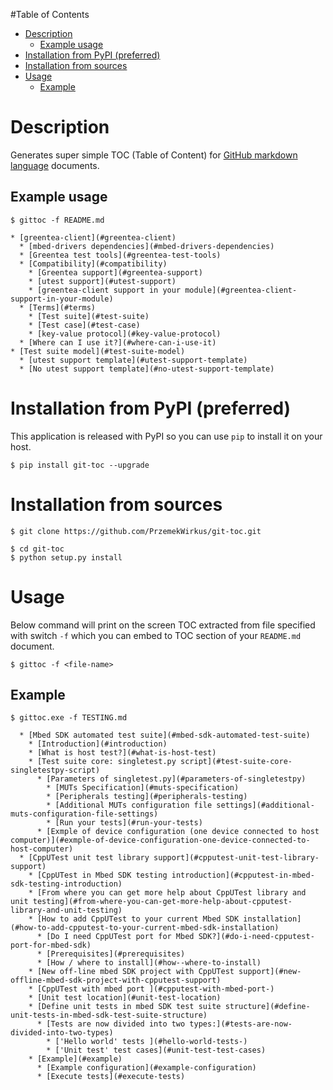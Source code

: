 #Table of Contents

* [Description](#description)
  * [Example usage](#example-usage)
* [Installation from PyPI (preferred)](#installation-from-pypi-preferred)
* [Installation from sources](#installation-from-sources)
* [Usage](#usage)
  * [Example](#example)

# Description
Generates super simple TOC (Table of Content) for [GitHub markdown language](https://guides.github.com/features/mastering-markdown/) documents.

## Example usage
```
$ gittoc -f README.md
```
```
* [greentea-client](#greentea-client)
  * [mbed-drivers dependencies](#mbed-drivers-dependencies)
  * [Greentea test tools](#greentea-test-tools)
  * [Compatibility](#compatibility)
    * [Greentea support](#greentea-support)
    * [utest support](#utest-support)
    * [greentea-client support in your module](#greentea-client-support-in-your-module)
  * [Terms](#terms)
    * [Test suite](#test-suite)
    * [Test case](#test-case)
    * [key-value protocol](#key-value-protocol)
  * [Where can I use it?](#where-can-i-use-it)
* [Test suite model](#test-suite-model)
  * [utest support template](#utest-support-template)
  * [No utest support template](#no-utest-support-template)
```

# Installation from PyPI (preferred)

This application is released with PyPI so you can use ```pip``` to install it on your host.

```
$ pip install git-toc --upgrade
```

# Installation from sources

```
$ git clone https://github.com/PrzemekWirkus/git-toc.git
```

```
$ cd git-toc
$ python setup.py install
```

# Usage
Below command will print on the screen TOC extracted from file specified with switch ```-f``` which you can embed to TOC section of your ```README.md``` document.
```
$ gittoc -f <file-name>
```

## Example
```
$ gittoc.exe -f TESTING.md
```
```
  * [Mbed SDK automated test suite](#mbed-sdk-automated-test-suite)
    * [Introduction](#introduction)
    * [What is host test?](#what-is-host-test)
    * [Test suite core: singletest.py script](#test-suite-core-singletestpy-script)
      * [Parameters of singletest.py](#parameters-of-singletestpy)
        * [MUTs Specification](#muts-specification)
        * [Peripherals testing](#peripherals-testing)
        * [Additional MUTs configuration file settings](#additional-muts-configuration-file-settings)
        * [Run your tests](#run-your-tests)
      * [Exmple of device configuration (one device connected to host computer)](#exmple-of-device-configuration-one-device-connected-to-host-computer)
  * [CppUTest unit test library support](#cpputest-unit-test-library-support)
    * [CppUTest in Mbed SDK testing introduction](#cpputest-in-mbed-sdk-testing-introduction)
    * [From where you can get more help about CppUTest library and unit testing](#from-where-you-can-get-more-help-about-cpputest-library-and-unit-testing)
    * [How to add CppUTest to your current Mbed SDK installation](#how-to-add-cpputest-to-your-current-mbed-sdk-installation)
      * [Do I need CppUTest port for Mbed SDK?](#do-i-need-cpputest-port-for-mbed-sdk)
      * [Prerequisites](#prerequisites)
      * [How / where to install](#how--where-to-install)
    * [New off-line mbed SDK project with CppUTest support](#new-offline-mbed-sdk-project-with-cpputest-support)
    * [CppUTest with mbed port ](#cpputest-with-mbed-port-)
    * [Unit test location](#unit-test-location)
    * [Define unit tests in mbed SDK test suite structure](#define-unit-tests-in-mbed-sdk-test-suite-structure)
      * [Tests are now divided into two types:](#tests-are-now-divided-into-two-types)
        * ['Hello world' tests ](#hello-world-tests-)
        * ['Unit test' test cases](#unit-test-test-cases)
    * [Example](#example)
      * [Example configuration](#example-configuration)
      * [Execute tests](#execute-tests)
```
